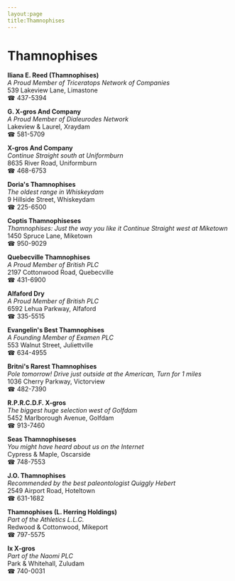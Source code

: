 ```yaml
---
layout:page
title:Thamnophises
---
```

# Thamnophises

**Iliana E. Reed (Thamnophises)**  
_A Proud Member of Triceratops Network of Companies_  
539 Lakeview Lane, Limastone  
☎ 437-5394



**G. X-gros And Company**  
_A Proud Member of Dialeurodes Network_  
Lakeview & Laurel, Xraydam  
☎ 581-5709



**X-gros And Company**  
_Continue Straight south at Uniformburn_  
8635 River Road, Uniformburn  
☎ 468-6753



**Doria's Thamnophises**  
_The oldest range in Whiskeydam_  
9 Hillside Street, Whiskeydam  
☎ 225-6500



**Coptis Thamnophiseses**  
_Thamnophises: Just the way you like it 
Continue Straight west at Miketown_  
1450 Spruce Lane, Miketown  
☎ 950-9029



**Quebecville Thamnophises**  
_A Proud Member of British PLC_  
2197 Cottonwood Road, Quebecville  
☎ 431-6900



**Alfaford Dry**  
_A Proud Member of British PLC_  
6592 Lehua Parkway, Alfaford  
☎ 335-5515



**Evangelin's Best Thamnophises**  
_A Founding Member of Examen PLC_  
553 Walnut Street, Juliettville  
☎ 634-4955



**Britni's Rarest Thamnophises**  
_Pole tomorrow! 
Drive just outside at the American, Turn for 1 miles_  
1036 Cherry Parkway, Victorview  
☎ 482-7390



**R.P.R.C.D.F. X-gros**  
_The biggest huge selection west of Golfdam_  
5452 Marlborough Avenue, Golfdam  
☎ 913-7460



**Seas Thamnophiseses**  
_You might have heard about us on the Internet_  
Cypress & Maple, Oscarside  
☎ 748-7553



**J.O. Thamnophises**  
_Recommended by the best paleontologist Quiggly Hebert_  
2549 Airport Road, Hoteltown  
☎ 631-1682



**Thamnophises (L. Herring Holdings)**  
_Part of the Athletics L.L.C._  
Redwood & Cottonwood, Mikeport  
☎ 797-5575



**Ix X-gros**  
_Part of the Naomi PLC_  
Park & Whitehall, Zuludam  
☎ 740-0031



